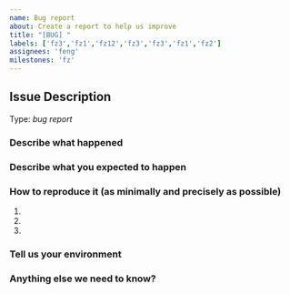 ```yaml
---
name: Bug report
about: Create a report to help us improve
title: "[BUG] "
labels: ['fz3','fz1','fz12','fz3','fz3','fz1','fz2']
assignees: 'feng'
milestones: 'fz'
---
```


<!-- Here is for bug reports ONLY! 

If you're looking for help, please check our mail list and the Gitter room.

Please try to use English to describe your issue, or at least provide a snippet of English translation.

Security problem: 如果您发现 Sentinel 项目中存在安全问题，请通过 [ASRC（Alibaba Security Response Center 阿里安全响应中心）](https://security.alibaba.com/) 告知我们，请不要直接提公开 issue.
-->

## Issue Description

Type: *bug report*

### Describe what happened


### Describe what you expected to happen


### How to reproduce it (as minimally and precisely as possible)

1. 
2. 
3. 

### Tell us your environment


### Anything else we need to know?